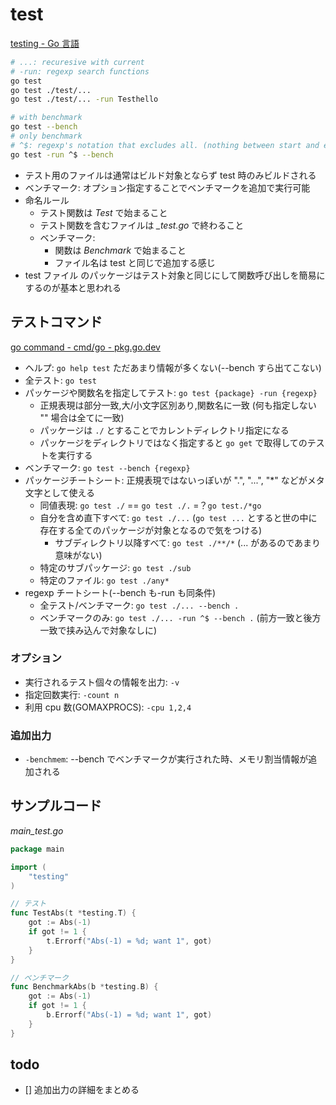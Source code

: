 # test

[testing \- Go 言語](https://xn--go-hh0g6u.com/pkg/testing/)

```bash
# ...: recuresive with current
# -run: regexp search functions
go test
go test ./test/...
go test ./test/... -run Testhello

# with benchmark
go test --bench
# only benchmark
# ^$: regexp's notation that excludes all. (nothing between start and end)
go test -run ^$ --bench
```

- テスト用のファイルは通常はビルド対象とならず test 時のみビルドされる
- ベンチマーク: オプション指定することでベンチマークを追加で実行可能
- 命名ルール
  - テスト関数は _Test_ で始まること
  - テスト関数を含むファイルは _\_test.go_ で終わること
  - ベンチマーク:
    - 関数は _Benchmark_ で始まること
    - ファイル名は test と同じで追加する感じ
- test ファイル のパッケージはテスト対象と同じにして関数呼び出しを簡易にするのが基本と思われる

## テストコマンド

[go command \- cmd/go \- pkg\.go\.dev](https://pkg.go.dev/cmd/go#hdr-Testing_flags)

- ヘルプ: `go help test` ただあまり情報が多くない(--bench すら出てこない)
- 全テスト: `go test`
- パッケージや関数名を指定してテスト: `go test {package} -run {regexp}`
  - 正規表現は部分一致,大/小文字区別あり,関数名に一致 (何も指定しない "" 場合は全てに一致)
  - パッケージは `./` とすることでカレントディレクトリ指定になる
  - パッケージをディレクトリではなく指定すると `go get` で取得してのテストを実行する
- ベンチマーク: `go test --bench {regexp}`
- パッケージチートシート: 正規表現ではないっぽいが ".", "...", "\*" などがメタ文字として使える
  - 同値表現: `go test ./` == `go test ./.` =？`go test./*go`
  - 自分を含め直下すべて: `go test ./...` (`go test ...` とすると世の中に存在する全てのパッケージが対象となるので気をつける)
    - サブディレクトリ以降すべて: `go test ./**/*` (... があるのであまり意味がない)
  - 特定のサブパッケージ: `go test ./sub`
  - 特定のファイル: `go test ./any*`
- regexp チートシート(--bench も-run も同条件)
  - 全テスト/ベンチマーク: `go test ./... --bench .`
  - ベンチマークのみ: `go test ./... -run ^$ --bench .` (前方一致と後方一致で挟み込んで対象なしに)

### オプション

- 実行されるテスト個々の情報を出力: `-v`
- 指定回数実行: `-count n`
- 利用 cpu 数(GOMAXPROCS): `-cpu 1,2,4`

### 追加出力

- `-benchmem`: --bench でベンチマークが実行された時、メモリ割当情報が追加される

## サンプルコード

_main_test.go_

```go
package main

import (
	"testing"
)

// テスト
func TestAbs(t *testing.T) {
    got := Abs(-1)
    if got != 1 {
        t.Errorf("Abs(-1) = %d; want 1", got)
    }
}

// ベンチマーク
func BenchmarkAbs(b *testing.B) {
    got := Abs(-1)
    if got != 1 {
        b.Errorf("Abs(-1) = %d; want 1", got)
    }
}
```

## todo

- [] 追加出力の詳細をまとめる
